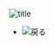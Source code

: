 ![title](http://heteml.jp/image/mba/common_logo01.jpg)
* ![戻る](http://www.daihan.co.jp/honya/susumu.gif)

